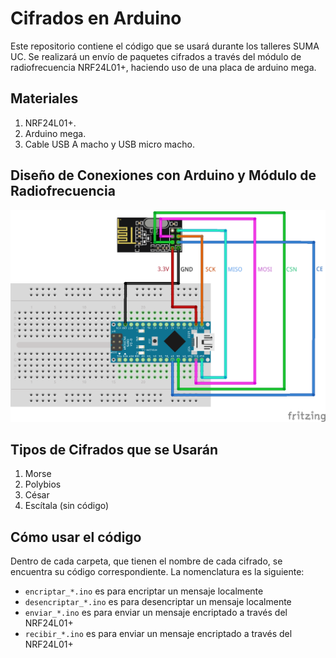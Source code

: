 # Cifrados en Arduino
Este repositorio contiene el código que se usará durante los talleres SUMA UC. Se realizará un envío de paquetes cifrados a través del módulo de radiofrecuencia NRF24L01+, haciendo uso de una placa de arduino mega.

## Materiales
1. NRF24L01+.
2. Arduino mega.
3. Cable USB A macho y USB micro macho.

## Diseño de Conexiones con Arduino y Módulo de Radiofrecuencia
![connection](conn.png)

## Tipos de Cifrados que se Usarán
1. Morse
2. Polybios
3. César
4. Escítala (sin código)

## Cómo usar el código
Dentro de cada carpeta, que tienen el nombre de cada cifrado, se encuentra su código correspondiente. La nomenclatura es la siguiente:
- `encriptar_*.ino` es para encriptar un mensaje localmente
- `desencriptar_*.ino` es para desencriptar un mensaje localmente
- `enviar_*.ino` es para enviar un mensaje encriptado a través del NRF24L01+
- `recibir_*.ino` es para enviar un mensaje encriptado a través del NRF24L01+
